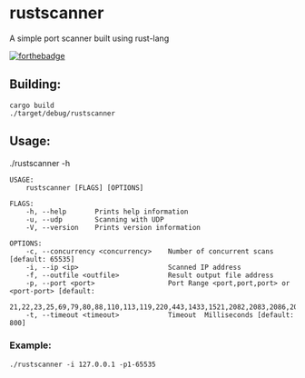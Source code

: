 # rustscanner
A simple port scanner built using rust-lang


[![forthebadge](https://forthebadge.com/images/badges/made-with-rust.svg)](https://forthebadge.com)

## Building:
```
cargo build
./target/debug/rustscanner
```

## Usage:
./rustscanner -h
```
USAGE:
    rustscanner [FLAGS] [OPTIONS]

FLAGS:
    -h, --help       Prints help information
    -u, --udp        Scanning with UDP
    -V, --version    Prints version information

OPTIONS:
    -c, --concurrency <concurrency>    Number of concurrent scans [default: 65535]
    -i, --ip <ip>                      Scanned IP address
    -f, --outfile <outfile>            Result output file address
    -p, --port <port>                  Port Range <port,port,port> or <port-port> [default:
                                       21,22,23,25,69,79,80,88,110,113,119,220,443,1433,1521,2082,2083,2086,2087,2095,2096,2077,2078,3306,3389,5432,6379,8080,9000,9001,9200,9300,11211,27017]
    -t, --timeout <timeout>            Timeout  Milliseconds [default: 800]

```

### Example:
```./rustscanner -i 127.0.0.1 -p1-65535```